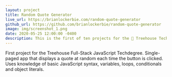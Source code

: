 ```yaml
---
layout: project
title: Random Quote Generator
live_url: https://brianlockerbie.com/random-quote-generator
github_url: https://github.com/brianlockerbie/random-quote-generator
image: img/screenshot_1.png
date: 2020-05-25 12:00:00 -0400
description: This is the first of ten projects for the 🏡 Treehouse TechDegree Full Stack JavaScript. 
---
```

First project for the Treehouse Full-Stack JavaScript Techdegree. Single-paged app that displays a quote at random each time the button is clicked. Uses knowledge of basic JavaScript syntax, variables, loops, conditionals and object literals.